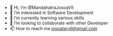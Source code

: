 - 👋 Hi, I’m @MandahatraJosoaVII
- 👀 I’m interested in Software Development
- 🌱 I’m currently learning various skills
- 💞️ I’m looking to collaborate with other Developer
- 📫 How to reach me josoataryll@gmail.com

<!---
MandahatraJosoaVII/MandahatraJosoaVII is a ✨ special ✨ repository because its `README.md` (this file) appears on your GitHub profile.
You can click the Preview link to take a look at your changes.
--->
